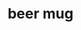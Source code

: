 ---
layout: smileys&emotion
title: beer mug
emoji: beer_mug
permalink: 🍺.html
image: assets/img/3moji/beer_mug.png
---